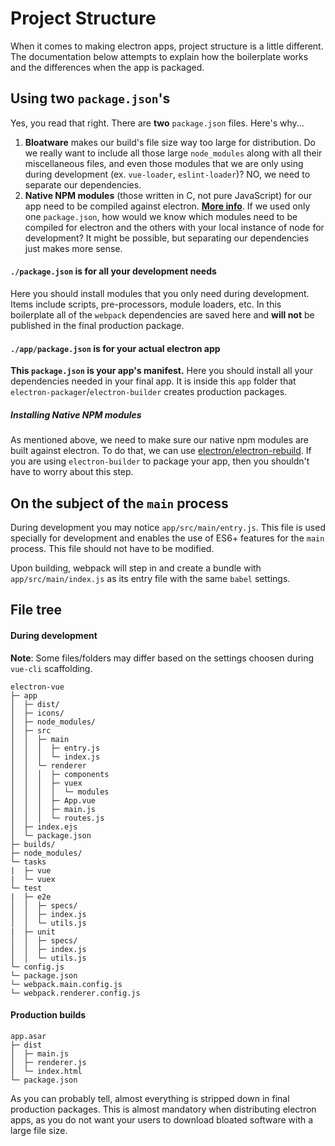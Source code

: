 # Project Structure

When it comes to making electron apps, project structure is a little different. The documentation below attempts to explain how the boilerplate works and the differences when the app is packaged.

## Using two `package.json`'s

Yes, you read that right. There are **two** `package.json` files. Here's why...  

  1. **Bloatware** makes our build's file size way too large for distribution. Do we really want to include all those large `node_modules` along with all their miscellaneous files, and even those  modules that we are only using during development \(ex. `vue-loader`, `eslint-loader`\)? NO, we need to separate our dependencies.  
  2. **Native NPM modules** \(those written in C, not pure JavaScript\) for our app need to be compiled against electron. [**More info**](http://electron.atom.io/docs/tutorial/using-native-node-modules/). If we used only one `package.json`, how would we know which modules need to be compiled for electron and the others with your local instance of node for development? It might be possible, but separating our dependencies just makes more sense.

#### `./package.json` is for all your development needs

Here you should install modules that you only need during development. Items include scripts, pre-processors, module loaders, etc. In this boilerplate all of the `webpack` dependencies are saved here and **will not** be published in the final production package.

#### `./app/package.json` is for your actual electron app

**This **`package.json`** is your app's manifest.** Here you should install all your dependencies needed in your final app. It is inside this `app` folder that `electron-packager`/`electron-builder` creates production packages.

##### Installing Native NPM modules

As mentioned above, we need to make sure our native npm modules are built against electron. To do that, we can use [electron/electron-rebuild](https://github.com/electron/electron-rebuild). If you are using `electron-builder` to package your app, then you shouldn't have to worry about this step.

## On the subject of the `main` process
During development you may notice `app/src/main/entry.js`. This file is used specially for development and enables the use of ES6+ features for the `main` process. This file should not have to be modified. 

Upon building, webpack will step in and create a bundle with `app/src/main/index.js` as its entry file with the same `babel` settings.

## File tree

#### During development
**Note**: Some files/folders may differ based on the settings choosen during `vue-cli` scaffolding.

```
electron-vue
├─ app
│  ├─ dist/
│  ├─ icons/
│  ├─ node_modules/
│  ├─ src
│  │  ├─ main
│  │  │  ├─ entry.js
│  │  │  └─ index.js
│  │  └─ renderer
│  │  │  ├─ components
│  │  │  ├─ vuex
│  │  │  │  └─ modules
│  │  │  ├─ App.vue
│  │  │  ├─ main.js
│  │  │  └─ routes.js
│  ├─ index.ejs
│  └─ package.json
├─ builds/
├─ node_modules/
└─ tasks
|  ├─ vue
|  └─ vuex
└─ test
|  ├─ e2e
│  │  ├─ specs/
│  │  ├─ index.js
│  │  └─ utils.js
|  ├─ unit
│  │  ├─ specs/
│  │  ├─ index.js
│  │  └─ utils.js
└─ config.js
└─ package.json
└─ webpack.main.config.js
└─ webpack.renderer.config.js
```

#### Production builds

```
app.asar
├─ dist
│  ├─ main.js
│  ├─ renderer.js
│  └─ index.html
└─ package.json
```

As you can probably tell, almost everything is stripped down in final production packages. This is almost mandatory when distributing electron apps, as you do not want your users to download bloated software with a large file size.